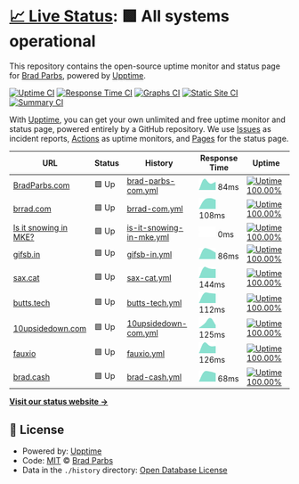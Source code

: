 # [📈 Live Status](https://bradp.github.io/uptime): <!--live status--> **🟩 All systems operational**

This repository contains the open-source uptime monitor and status page for [Brad Parbs](https://brad.party), powered by [Upptime](https://github.com/upptime/upptime).

[![Uptime CI](https://github.com/koj-co/upptime/workflows/Uptime%20CI/badge.svg)](https://github.com/koj-co/upptime/actions?query=workflow%3A%22Uptime+CI%22)
[![Response Time CI](https://github.com/koj-co/upptime/workflows/Response%20Time%20CI/badge.svg)](https://github.com/koj-co/upptime/actions?query=workflow%3A%22Response+Time+CI%22)
[![Graphs CI](https://github.com/koj-co/upptime/workflows/Graphs%20CI/badge.svg)](https://github.com/koj-co/upptime/actions?query=workflow%3A%22Graphs+CI%22)
[![Static Site CI](https://github.com/koj-co/upptime/workflows/Static%20Site%20CI/badge.svg)](https://github.com/koj-co/upptime/actions?query=workflow%3A%22Static+Site+CI%22)
[![Summary CI](https://github.com/koj-co/upptime/workflows/Summary%20CI/badge.svg)](https://github.com/koj-co/upptime/actions?query=workflow%3A%22Summary+CI%22)

With [Upptime](https://upptime.js.org), you can get your own unlimited and free uptime monitor and status page, powered entirely by a GitHub repository. We use [Issues](https://github.com/bradp/uptime/issues) as incident reports, [Actions](https://github.com/bradp/uptime/actions) as uptime monitors, and [Pages](https://bradp.github.io/uptime) for the status page.

<!--start: status pages-->
<!-- This summary is generated by Upptime (https://github.com/upptime/upptime) -->
<!-- Do not edit this manually, your changes will be overwritten -->

| URL                                                         | Status | History                                                                                                     | Response Time                                                                           | Uptime                                                                                                                                                                                                                             |
| ----------------------------------------------------------- | ------ | ----------------------------------------------------------------------------------------------------------- | --------------------------------------------------------------------------------------- | ---------------------------------------------------------------------------------------------------------------------------------------------------------------------------------------------------------------------------------- |
| [BradParbs.com](https://bradparbs.com)                      | 🟩 Up  | [brad-parbs-com.yml](https://github.com/bradp/uptime/commits/master/history/brad-parbs-com.yml)             | <img alt="Response time graph" src="./graphs/brad-parbs-com.png" height="20"> 84ms      | [![Uptime 100.00%](https://img.shields.io/endpoint?url=https%3A%2F%2Fraw.githubusercontent.com%2Fbradp%2Fuptime%2Fmaster%2Fapi%2Fbrad-parbs-com%2Fuptime.json)](https://bradp.github.io/uptime/history/brad-parbs-com)             |
| [brrad.com](https://brrad.com/w)                            | 🟩 Up  | [brrad-com.yml](https://github.com/bradp/uptime/commits/master/history/brrad-com.yml)                       | <img alt="Response time graph" src="./graphs/brrad-com.png" height="20"> 108ms          | [![Uptime 100.00%](https://img.shields.io/endpoint?url=https%3A%2F%2Fraw.githubusercontent.com%2Fbradp%2Fuptime%2Fmaster%2Fapi%2Fbrrad-com%2Fuptime.json)](https://bradp.github.io/uptime/history/brrad-com)                       |
| [Is it snowing in MKE?](https://isitsnowinginmilwaukee.com) | 🟩 Up  | [is-it-snowing-in-mke.yml](https://github.com/bradp/uptime/commits/master/history/is-it-snowing-in-mke.yml) | <img alt="Response time graph" src="./graphs/is-it-snowing-in-mke.png" height="20"> 0ms | [![Uptime 100.00%](https://img.shields.io/endpoint?url=https%3A%2F%2Fraw.githubusercontent.com%2Fbradp%2Fuptime%2Fmaster%2Fapi%2Fis-it-snowing-in-mke%2Fuptime.json)](https://bradp.github.io/uptime/history/is-it-snowing-in-mke) |
| [gifsb.in](https://gifsb.in)                                | 🟩 Up  | [gifsb-in.yml](https://github.com/bradp/uptime/commits/master/history/gifsb-in.yml)                         | <img alt="Response time graph" src="./graphs/gifsb-in.png" height="20"> 86ms            | [![Uptime 100.00%](https://img.shields.io/endpoint?url=https%3A%2F%2Fraw.githubusercontent.com%2Fbradp%2Fuptime%2Fmaster%2Fapi%2Fgifsb-in%2Fuptime.json)](https://bradp.github.io/uptime/history/gifsb-in)                         |
| [sax.cat](https://sax.cat)                                  | 🟩 Up  | [sax-cat.yml](https://github.com/bradp/uptime/commits/master/history/sax-cat.yml)                           | <img alt="Response time graph" src="./graphs/sax-cat.png" height="20"> 144ms            | [![Uptime 100.00%](https://img.shields.io/endpoint?url=https%3A%2F%2Fraw.githubusercontent.com%2Fbradp%2Fuptime%2Fmaster%2Fapi%2Fsax-cat%2Fuptime.json)](https://bradp.github.io/uptime/history/sax-cat)                           |
| [butts.tech](https://butts.tech)                            | 🟩 Up  | [butts-tech.yml](https://github.com/bradp/uptime/commits/master/history/butts-tech.yml)                     | <img alt="Response time graph" src="./graphs/butts-tech.png" height="20"> 112ms         | [![Uptime 100.00%](https://img.shields.io/endpoint?url=https%3A%2F%2Fraw.githubusercontent.com%2Fbradp%2Fuptime%2Fmaster%2Fapi%2Fbutts-tech%2Fuptime.json)](https://bradp.github.io/uptime/history/butts-tech)                     |
| [10upsidedown.com](https://10upsidedown.com)                | 🟩 Up  | [10upsidedown-com.yml](https://github.com/bradp/uptime/commits/master/history/10upsidedown-com.yml)         | <img alt="Response time graph" src="./graphs/10upsidedown-com.png" height="20"> 125ms   | [![Uptime 100.00%](https://img.shields.io/endpoint?url=https%3A%2F%2Fraw.githubusercontent.com%2Fbradp%2Fuptime%2Fmaster%2Fapi%2F10upsidedown-com%2Fuptime.json)](https://bradp.github.io/uptime/history/10upsidedown-com)         |
| [fauxio](https://faux.io)                                   | 🟩 Up  | [fauxio.yml](https://github.com/bradp/uptime/commits/master/history/fauxio.yml)                             | <img alt="Response time graph" src="./graphs/fauxio.png" height="20"> 126ms             | [![Uptime 100.00%](https://img.shields.io/endpoint?url=https%3A%2F%2Fraw.githubusercontent.com%2Fbradp%2Fuptime%2Fmaster%2Fapi%2Ffauxio%2Fuptime.json)](https://bradp.github.io/uptime/history/fauxio)                             |
| [brad.cash](https://brad.cash)                              | 🟩 Up  | [brad-cash.yml](https://github.com/bradp/uptime/commits/master/history/brad-cash.yml)                       | <img alt="Response time graph" src="./graphs/brad-cash.png" height="20"> 68ms           | [![Uptime 100.00%](https://img.shields.io/endpoint?url=https%3A%2F%2Fraw.githubusercontent.com%2Fbradp%2Fuptime%2Fmaster%2Fapi%2Fbrad-cash%2Fuptime.json)](https://bradp.github.io/uptime/history/brad-cash)                       |

<!--end: status pages-->

[**Visit our status website →**](https://bradp.github.io/uptime)

## 📄 License

- Powered by: [Upptime](https://github.com/upptime/upptime)
- Code: [MIT](./LICENSE) © [Brad Parbs](https://brad.party)
- Data in the `./history` directory: [Open Database License](https://opendatacommons.org/licenses/odbl/1-0/)
